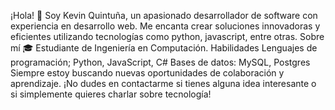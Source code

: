 ¡Hola! 👋
Soy Kevin Quintuña, un apasionado desarrollador de software con experiencia en desarrollo web. Me encanta crear soluciones innovadoras y eficientes utilizando tecnologías como python, javascript, entre otras.
Sobre mí
🎓 Estudiante de Ingeniería en Computación.
Habilidades
Lenguajes de programación; Python, JavaScript, C#
Bases de datos: MySQL, Postgres
Siempre estoy buscando nuevas oportunidades de colaboración y aprendizaje. ¡No dudes en contactarme si tienes alguna idea interesante o si simplemente quieres charlar sobre tecnología!
